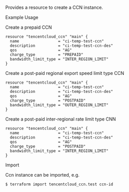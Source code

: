 Provides a resource to create a CCN instance.

Example Usage

Create a prepaid CCN

```hcl
resource "tencentcloud_ccn" "main" {
  name                 = "ci-temp-test-ccn"
  description          = "ci-temp-test-ccn-des"
  qos                  = "AG"
  charge_type          = "PREPAID"
  bandwidth_limit_type = "INTER_REGION_LIMIT"
}
```

Create a post-paid regional export speed limit type CCN

```hcl
resource "tencentcloud_ccn" "main" {
  name                 = "ci-temp-test-ccn"
  description          = "ci-temp-test-ccn-des"
  qos                  = "AG"
  charge_type          = "POSTPAID"
  bandwidth_limit_type = "OUTER_REGION_LIMIT"
}
```

Create a post-paid inter-regional rate limit type CNN

```hcl
resource "tencentcloud_ccn" "main" {
  name                 = "ci-temp-test-ccn"
  description          = "ci-temp-test-ccn-des"
  qos                  = "AG"
  charge_type          = "POSTPAID"
  bandwidth_limit_type = "INTER_REGION_LIMIT"
}
```

Import

Ccn instance can be imported, e.g.

```
$ terraform import tencentcloud_ccn.test ccn-id
```